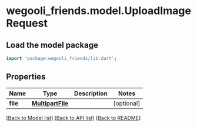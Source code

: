 # wegooli_friends.model.UploadImageRequest

## Load the model package

```dart
import 'package:wegooli_friends/lib.dart';
```

## Properties

| Name     | Type                                  | Description | Notes      |
| -------- | ------------------------------------- | ----------- | ---------- |
| **file** | [**MultipartFile**](MultipartFile.md) |             | [optional] |

[[Back to Model list]](../README.md#documentation-for-models)
[[Back to API list]](../README.md#documentation-for-api-endpoints)
[[Back to README]](../README.md)
